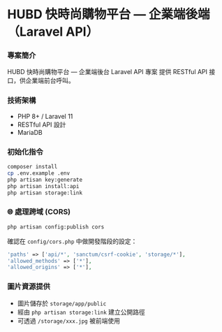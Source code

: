 # HUBD 快時尚購物平台 — 企業端後端（Laravel API）

### 專案簡介
HUBD 快時尚購物平台 — 企業端後台 Laravel API 專案
提供 RESTful API 接口，供企業端前台呼叫。

### 技術架構
- PHP 8+ / Laravel 11
- RESTful API 設計
- MariaDB

### 初始化指令
```bash
composer install
cp .env.example .env
php artisan key:generate
php artisan install:api
php artisan storage:link
```

### 🌐 處理跨域 (CORS)
```bash
php artisan config:publish cors
```
確認在 `config/cors.php` 中做開發階段的設定：
```php
'paths' => ['api/*', 'sanctum/csrf-cookie', 'storage/*'],
'allowed_methods' => ['*'],
'allowed_origins' => ['*'],
```

### 圖片資源提供
- 圖片儲存於 `storage/app/public`
- 經由 `php artisan storage:link` 建立公開路徑
- 可透過 `/storage/xxx.jpg` 被前端使用
